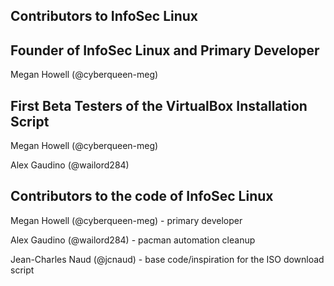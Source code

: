 ## Contributors to InfoSec Linux

## Founder of InfoSec Linux and Primary Developer
Megan Howell (@cyberqueen-meg)

## First Beta Testers of the VirtualBox Installation Script
Megan Howell (@cyberqueen-meg)

Alex Gaudino (@wailord284)

## Contributors to the code of InfoSec Linux
Megan Howell (@cyberqueen-meg) - primary developer

Alex Gaudino (@wailord284) - pacman automation cleanup

Jean-Charles Naud (@jcnaud) - base code/inspiration for the ISO download script
